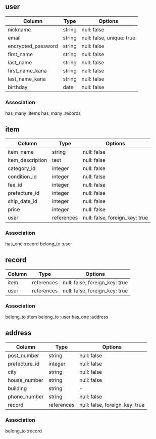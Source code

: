 ## user
| Column              | Type      | Options     |
| ------------------- | --------- | ----------- |
| nickname            | string    | null: false |
| email               | string    | null: false, unique: true |
| encrypted_password  | string    | null: false |
| first_name          | string    | null: false |
| last_name           | string    | null: false |
| first_name_kana     | string    | null: false |
| last_name_kana      | string    | null: false |
| birthday            | date      | null: false |

### Association
has_many :items
has_many :records



## item
| Column              | Type       | Options     |
| ------------------- | ---------- | ----------- |
| item_name           | string     | null: false |
| item_description    | text       | null: false |
| category_id         | integer    | null: false |
| condition_id        | integer    | null: false |
| fee_id              | integer    | null: false |
| prefecture_id       | integer    | null: false |
| ship_date_id        | integer    | null: false |
| price               | integer    | null: false |
| user                | references | null: false, foreign_key: true |

### Association
has_one :record
belong_to :user



## record
| Column              | Type      | Options     |
| ------------------- | --------- | ----------- |
| item                | references | null: false, foreign_key: true |
| user                | references | null: false, foreign_key: true |

### Association
belong_to :item
belong_to :user
has_one :address



## address
| Column              | Type       | Options     |
| ------------------- | ---------- | ----------- |
| post_number         | string     | null: false |
| prefecture_id       | integer    | null: false |
| city                | string     | null: false |
| house_number        | string     | null: false |
| building            | string     | -           |
| phone_number        | string     | null: false |
| record              | references | null: false, foreign_key: true |

### Association
belong_to :record